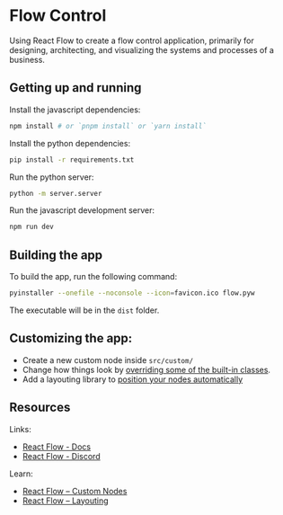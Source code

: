 # Flow Control

Using React Flow to create a flow control application, primarily for designing, architecting, and visualizing the systems and processes of a business.

## Getting up and running

Install the javascript dependencies:

```bash
npm install # or `pnpm install` or `yarn install`
```

Install the python dependencies:

```bash
pip install -r requirements.txt
```

Run the python server:

```bash
python -m server.server
```

Run the javascript development server:

```bash
npm run dev
```

## Building the app
To build the app, run the following command:

```bash
pyinstaller --onefile --noconsole --icon=favicon.ico flow.pyw
```
The executable will be in the `dist` folder.


## Customizing the app:

- Create a new custom node inside `src/custom/` 
- Change how things look by [overriding some of the built-in classes](https://reactflow.dev/learn/customization/theming#overriding-built-in-classes).
- Add a layouting library to [position your nodes automatically](https://reactflow.dev/learn/layouting/layouting)

## Resources

Links:

- [React Flow - Docs](https://reactflow.dev)
- [React Flow - Discord](https://discord.com/invite/Bqt6xrs)

Learn:

- [React Flow – Custom Nodes](https://reactflow.dev/learn/customization/custom-nodes)
- [React Flow – Layouting](https://reactflow.dev/learn/layouting/layouting)
